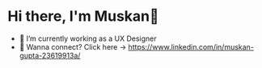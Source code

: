 # Hi there, I'm Muskan👋

- 🔭 I’m currently working as a UX Designer 
- 🌱 Wanna connect? Click here -> https://www.linkedin.com/in/muskan-gupta-23619913a/
